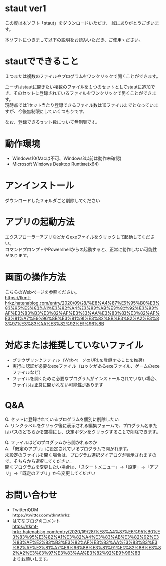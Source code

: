 # staut ver1
この度は本ソフト「staut」をダウンロードいただき、
誠にありがとうございます。

本ソフトにつきまして以下の説明をお読みいただき、ご使用ください。

# stautでできること
１つまたは複数のファイルやプログラムをワンクリックで開くことができます。

ユーザはstautに開きたい複数のファイルを１つのセットとしてstautに追加でき、そのセットに登録されているファイルをワンクリックで開くことができます。   
現時点では1セット当たり登録できるファイル数は10ファイルまでとなっていますが、今後無制限にしていくつもりです。

なお、登録できるセット数について無制限です。

# 動作環境
- Windows10(Macは不可、Windows8以前は動作未確認)
- Microsoft Windows Desktop Runtime(x64)

# アンインストール
ダウンロードしたフォルダごと削除してください

# アプリの起動方法
エクスプローラーアプリなどからexeファイルをクリックして起動してください。   
コマンドプロンプトやPowershellからの起動すると、正常に動作しない可能性があります。

# 画面の操作方法
こちらのWebページを参照ください。   
https://tkmt-hrkz.hatenablog.com/entry/2020/09/28/%E8%A4%87%E6%95%B0%E3%83%95%E3%82%A1%E3%82%A4%E3%83%AB%E3%82%92%E3%83%AF%E3%83%B3%E3%82%AF%E3%83%AA%E3%83%83%E3%82%AF%E3%81%A7%E9%96%8B%E3%81%91%E3%82%8B%E3%82%A2%E3%83%97%E3%83%AA%E3%82%92%E9%96%8B

# 対応または推奨していないファイル
- ブラウザリンクファイル（WebページのURLを登録することを推奨）
- 実行に認証が必要なexeファイル（ロックがあるexeファイル、ゲームのexeファイルなど）
- ファイルを開くために必要なプログラムがインストールされていない場合、ファイルは正常に開かれない可能性があります

# Q&A
Q. セットに登録されているプログラムを個別に削除したい   
A. リンクラベルをクリック後に表示される編集フォームで、プログラム名またはパスのどちらかを空欄にし、決定ボタンをクリックすることで削除できます。

Q. ファイルはどのプログラムから開かれるのか   
A. 「既定のアプリ」に設定されているプログラムで開かれます。   
未設定のファイルを開く場合は、プログラム選択ダイアログが表示されますので、そちらから選択してください。   
開くプログラムを変更したい場合は、「スタートメニュー」→「設定」→「アプリ」→「既定のアプリ」から変更してください

# お問い合わせ
- TwitterのDM   
https://twitter.com/tkmthrkz
- はてなブログのコメント   
https://tkmt-hrkz.hatenablog.com/entry/2020/09/28/%E8%A4%87%E6%95%B0%E3%83%95%E3%82%A1%E3%82%A4%E3%83%AB%E3%82%92%E3%83%AF%E3%83%B3%E3%82%AF%E3%83%AA%E3%83%83%E3%82%AF%E3%81%A7%E9%96%8B%E3%81%91%E3%82%8B%E3%82%A2%E3%83%97%E3%83%AA%E3%82%92%E9%96%8B   
よりお願いします。
